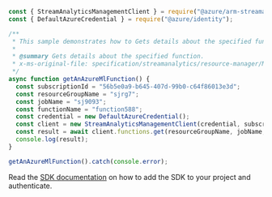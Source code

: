 ```javascript
const { StreamAnalyticsManagementClient } = require("@azure/arm-streamanalytics");
const { DefaultAzureCredential } = require("@azure/identity");

/**
 * This sample demonstrates how to Gets details about the specified function.
 *
 * @summary Gets details about the specified function.
 * x-ms-original-file: specification/streamanalytics/resource-manager/Microsoft.StreamAnalytics/stable/2020-03-01/examples/Function_Get_AzureML.json
 */
async function getAnAzureMlFunction() {
  const subscriptionId = "56b5e0a9-b645-407d-99b0-c64f86013e3d";
  const resourceGroupName = "sjrg7";
  const jobName = "sj9093";
  const functionName = "function588";
  const credential = new DefaultAzureCredential();
  const client = new StreamAnalyticsManagementClient(credential, subscriptionId);
  const result = await client.functions.get(resourceGroupName, jobName, functionName);
  console.log(result);
}

getAnAzureMlFunction().catch(console.error);
```

Read the [SDK documentation](https://github.com/Azure/azure-sdk-for-js/blob/%40azure%2Farm-streamanalytics_4.0.1/sdk/streamanalytics/arm-streamanalytics/README.md) on how to add the SDK to your project and authenticate.

